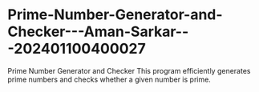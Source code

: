 # Prime-Number-Generator-and-Checker---Aman-Sarkar---202401100400027
Prime Number Generator and Checker This program efficiently generates prime numbers and checks whether a given number is prime. 
